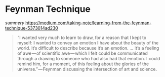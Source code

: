 # Feynman Technique
*summery*
https://medium.com/taking-note/learning-from-the-feynman-technique-5373014ad230

> “I wanted very much to learn to draw, for a reason that I kept to myself: I wanted to convey an emotion I have about the beauty of the world. It’s difficult to describe because it’s an emotion. … It’s a feeling of awe — of scientific awe — which I felt could be communicated through a drawing to someone who had also had that emotion. I could remind him, for a moment, of this feeling about the glories of the universe.” — Feynman discussing the intersection of art and science.
